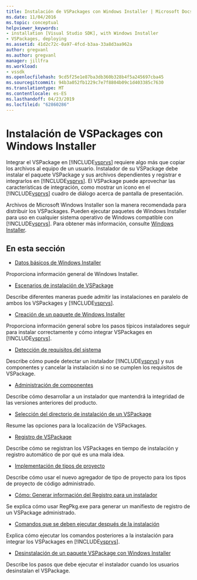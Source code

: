 ```yaml
---
title: Instalación de VSPackages con Windows Installer | Microsoft Docs
ms.date: 11/04/2016
ms.topic: conceptual
helpviewer_keywords:
- installation [Visual Studio SDK], with Windows Installer
- VSPackages, deploying
ms.assetid: 41d2c72c-0a97-4fcd-b3aa-33a8d3aa962a
author: gregvanl
ms.author: gregvanl
manager: jillfra
ms.workload:
- vssdk
ms.openlocfilehash: 9cd5f25e1e87ba3db360b328b4f5a245697cba45
ms.sourcegitcommit: 94b3a052fb1229c7e7f8804b09c1d403385c7630
ms.translationtype: MT
ms.contentlocale: es-ES
ms.lasthandoff: 04/23/2019
ms.locfileid: "62860286"
---
```

# <a name="installing-vspackages-with-windows-installer"></a>Instalación de VSPackages con Windows Installer
Integrar el VSPackage en [!INCLUDE[vsprvs](../../code-quality/includes/vsprvs_md.md)] requiere algo más que copiar los archivos al equipo de un usuario. Instalador de su VSPackage debe instalar el paquete VSPackage y sus archivos dependientes y registrar e integrarlos en [!INCLUDE[vsprvs](../../code-quality/includes/vsprvs_md.md)]. El VSPackage puede aprovechar las características de integración, como mostrar un icono en el [!INCLUDE[vsprvs](../../code-quality/includes/vsprvs_md.md)] cuadro de diálogo acerca de pantalla de presentación.

 Archivos de Microsoft Windows Installer son la manera recomendada para distribuir los VSPackages. Pueden ejecutar paquetes de Windows Installer para uso en cualquier sistema operativo de Windows compatible con [!INCLUDE[vsprvs](../../code-quality/includes/vsprvs_md.md)]. Para obtener más información, consulte [Windows Installer](https://msdn.microsoft.com/library/121be21b-b916-43e2-8f10-8b080516d2a0).

## <a name="in-this-section"></a>En esta sección
- [Datos básicos de Windows Installer](../../extensibility/internals/windows-installer-basics.md)

 Proporciona información general de Windows Installer.

- [Escenarios de instalación de VSPackage](../../extensibility/internals/vspackage-setup-scenarios.md)

 Describe diferentes maneras puede admitir las instalaciones en paralelo de ambos los VSPackages y [!INCLUDE[vsprvs](../../code-quality/includes/vsprvs_md.md)].

- [Creación de un paquete de Windows Installer](../../extensibility/internals/authoring-a-windows-installer-package.md)

 Proporciona información general sobre los pasos típicos instaladores seguir para instalar correctamente y cómo integrar VSPackages en [!INCLUDE[vsprvs](../../code-quality/includes/vsprvs_md.md)].

- [Detección de requisitos del sistema](../../extensibility/internals/detecting-system-requirements.md)

 Describe cómo puede detectar un instalador [!INCLUDE[vsprvs](../../code-quality/includes/vsprvs_md.md)] y sus componentes y cancelar la instalación si no se cumplen los requisitos de VSPackage.

- [Administración de componentes](../../extensibility/internals/component-management.md)

 Describe cómo desarrollar a un instalador que mantendrá la integridad de las versiones anteriores del producto.

- [Selección del directorio de instalación de un VSPackage](../../extensibility/internals/choosing-the-installation-directory-for-a-vspackage.md)

 Resume las opciones para la localización de VSPackages.

- [Registro de VSPackage](../../extensibility/internals/vspackage-registration.md)

 Describe cómo se registran los VSPackages en tiempo de instalación y registro automático de por qué es una mala idea.

- [Implementación de tipos de proyecto](../../extensibility/internals/deploying-project-types.md)

 Describe cómo usar el nuevo agregador de tipo de proyecto para los tipos de proyecto de código administrado.

- [Cómo: Generar información del Registro para un instalador](../../extensibility/internals/how-to-generate-registry-information-for-an-installer.md)

 Se explica cómo usar RegPkg.exe para generar un manifiesto de registro de un VSPackage administrado.

- [Comandos que se deben ejecutar después de la instalación](../../extensibility/internals/commands-that-must-be-run-after-installation.md)

 Explica cómo ejecutar los comandos posteriores a la instalación para integrar los VSPackages en [!INCLUDE[vsprvs](../../code-quality/includes/vsprvs_md.md)].

- [Desinstalación de un paquete VSPackage con Windows Installer](../../extensibility/internals/uninstalling-a-vspackage-with-windows-installer.md)

 Describe los pasos que debe ejecutar el instalador cuando los usuarios desinstalan el VSPackage.